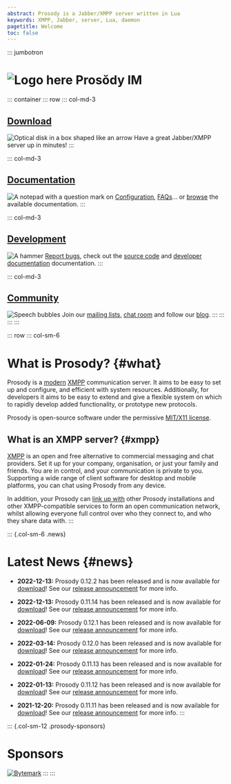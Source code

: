 ```yaml
---
abstract: Prosody is a Jabber/XMPP server written in Lua
keywords: XMPP, Jabber, server, Lua, daemon
pagetitle: Welcome
toc: false
---
```


::: jumbotron
# ![Logo here](prosody) Prosŏdy IM

::: container
::: row
::: col-md-3
## [Download](/download)

![Optical disk in a box shaped like an arrow](download_software) Have a
great Jabber/XMPP server up in minutes!
:::

::: col-md-3
## [Documentation](/doc)

![A notepad with a question mark on](documentation)
[Configuration](/doc/configure), [FAQs](/doc/faq)... or [browse](/doc)
the available documentation.
:::

::: col-md-3
## [Development](/doc/developers)

![A hammer](hammer) [Report bugs](/bugs/), check out the [source
code](/source/) and [developer documentation](/doc/developers/)
documentation.
:::

::: col-md-3
## [Community](/discuss)

![Speech bubbles](community) Join our [mailing
lists](/discuss#mailing_lists), [chat room](/discuss#chatroom) and
follow our [blog](//blog.prosody.im/).
:::
:::
:::
:::

::: row
::: col-sm-6
# What is Prosody? {#what}

Prosody is a [modern](https://modernxmpp.org/) [XMPP](https://xmpp.org/)
communication server. It aims to be easy to set up and configure, and
efficient with system resources. Additionally, for developers it aims to
be easy to extend and give a flexible system on which to rapidly develop
added functionality, or prototype new protocols.

Prosody is open-source software under the permissive [MIT/X11
license](/source/mit).

## What is an XMPP server? {#xmpp}

[XMPP](/doc/xmpp) is an open and free alternative to commercial
messaging and chat providers. Set it up for your company, organisation,
or just your family and friends. You are in control, and your
communication is private to you. Supporting a wide range of client
software for desktop and mobile platforms, you can chat using Prosody
from any device.

In addition, your Prosody can [link up with](/doc/s2s) other Prosody
installations and other XMPP-compatible services to form an open
communication network, whilst allowing everyone full control over who
they connect to, and who they share data with.
:::

::: {.col-sm-6 .news}
# Latest News {#news}

-   **2022-12-13:** Prosody 0.12.2 has been released and is now
    available for [download](/download)! See our [release
    announcement](//blog.prosody.im/prosody-0.12.2-released/) for more
    info.

-   **2022-12-13:** Prosody 0.11.14 has been released and is now
    available for [download](/download)! See our [release
    announcement](//blog.prosody.im/prosody-0.11.14-released/) for more
    info.

-   **2022-06-09:** Prosody 0.12.1 has been released and is now
    available for [download](/download)! See our [release
    announcement](//blog.prosody.im/prosody-0.12.1-released/) for more
    info.

-   **2022-03-14:** Prosody 0.12.0 has been released and is now
    available for [download](/download)! See our [release
    announcement](//blog.prosody.im/prosody-0.12.0-released/) for more
    info.

-   **2022-01-24:** Prosody 0.11.13 has been released and is now
    available for [download](/download)! See our [release
    announcement](//blog.prosody.im/prosody-0.11.13-released/) for more
    info.

-   **2022-01-13:** Prosody 0.11.12 has been released and is now
    available for [download](/download)! See our [release
    announcement](//blog.prosody.im/prosody-0.11.12-released/) for more
    info.

-   **2021-12-20:** Prosody 0.11.11 has been released and is now
    available for [download](/download)! See our [release
    announcement](https://blog.prosody.im/prosody-0.11.11-released/) for
    more info.
:::

::: {.col-sm-12 .prosody-sponsors}
# Sponsors

[![Bytemark](bytemark)](https://bytemark.co.uk/)
:::
:::
